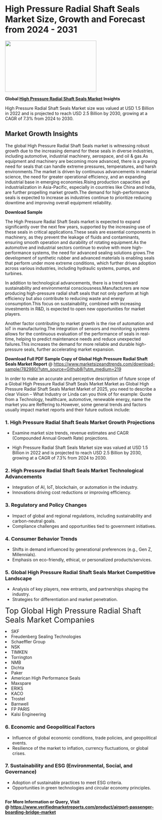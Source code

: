 <H1>High Pressure Radial Shaft Seals Market Size, Growth and Forecast from 2024 - 2031</H1><img class="aligncenter size-medium wp-image-584254" src="https://thirdeyenews.in/wp-content/uploads/2024/09/Global-Market-Research-300x168.jpeg" alt="" width="300" height="168" /><p><strong>Global&nbsp;<a href="https://www.marketsizeandtrends.com/download-sample/782980/?utm_source=Github8j?utm_medium=219">High Pressure Radial Shaft Seals Market</a> Insights</strong></p><p>High Pressure Radial Shaft Seals Market size was valued at USD 1.5 Billion in 2022 and is projected to reach USD 2.5 Billion by 2030, growing at a CAGR of 7.3% from 2024 to 2030.</p><p><h2>Market Growth Insights</h2> <p>The global High Pressure Radial Shaft Seals market is witnessing robust growth due to the increasing demand for these seals in diverse industries, including automotive, industrial machinery, aerospace, and oil & gas.As equipment and machinery are becoming more advanced, there is a growing need for seals that can handle extreme pressures, temperatures, and harsh environments.The market is driven by continuous advancements in material science, the need for greater operational efficiency, and an expanding industrial base in emerging economies.Rising production capacities and industrialization in Asia-Pacific, especially in countries like China and India, are further propelling market growth.The demand for high-performance seals is expected to increase as industries continue to prioritize reducing downtime and improving overall equipment reliability.</p> <p><strong>Download Sample</strong></p> <p>The High Pressure Radial Shaft Seals market is expected to expand significantly over the next few years, supported by the increasing use of these seals in critical applications.These seals are essential components in machinery, as they prevent the leakage of fluids and contaminants, ensuring smooth operation and durability of rotating equipment.As the automotive and industrial sectors continue to evolve with more high-performance systems, the need for advanced sealing solutions grows.The development of synthetic rubber and advanced materials is enabling seals that perform under more extreme conditions, which further drives adoption across various industries, including hydraulic systems, pumps, and turbines.</p> <p>In addition to technological advancements, there is a trend toward sustainability and environmental consciousness.Manufacturers are now producing high-pressure radial shaft seals that not only perform at high efficiency but also contribute to reducing waste and energy consumption.This focus on sustainability, combined with increasing investments in R&D, is expected to open new opportunities for market players.</p> <p>Another factor contributing to market growth is the rise of automation and IoT in manufacturing.The integration of sensors and monitoring systems allows for the continuous evaluation of the performance of seals in real-time, helping to predict maintenance needs and reduce unexpected failures.This increases the demand for more reliable and durable high-pressure seals, further accelerating market expansion.</p> <p><span class=""><strong>Download Full PDF Sample Copy of Global High Pressure Radial Shaft Seals Market Report</strong> @ <a href="https://www.marketsizeandtrends.com/download-sample/782980/?utm_source=Github8j?utm_medium=219" target="_blank">https://www.marketsizeandtrends.com/download-sample/782980/?utm_source=Github8j?utm_medium=219</a></span></p><p>In order to make an accurate and perceptive description of future scope of a Global&nbsp;High Pressure Radial Shaft Seals Market Market as Global&nbsp;High Pressure Radial Shaft Seals Market Market of 2025, you need to describe a clear Vision &ndash; What Industry or Linda can you think of for example: Quote from a Technology, healthcare, automotive, renewable energy, name the market you are Reffering to.However, some general trends and factors usually impact market reports and their future outlook include:</p><h3>1.&nbsp;<strong>High Pressure Radial Shaft Seals Market Growth Projections</strong></h3><ul><li>Examine market size trends, revenue estimates and CAGR (Compounded Annual Growth Rate) projections.</li><li><p>High Pressure Radial Shaft Seals Market size was valued at USD 1.5 Billion in 2022 and is projected to reach USD 2.5 Billion by 2030, growing at a CAGR of 7.3% from 2024 to 2030.</p></li></ul><h3>2.&nbsp;<strong>High Pressure Radial Shaft Seals Market Technological Advancements</strong></h3><ul><li>Integration of AI, IoT, blockchain, or automation in the industry.</li><li>Innovations driving cost reductions or improving efficiency.</li></ul><h3>3.&nbsp;<strong>Regulatory and Policy Changes</strong></h3><ul><li>Impact of global and regional regulations, including sustainability and carbon-neutral goals.</li><li>Compliance challenges and opportunities tied to government initiatives.</li></ul><h3>4.&nbsp;<strong>Consumer Behavior Trends</strong></h3><ul><li>Shifts in demand influenced by generational preferences (e.g., Gen Z, Millennials).</li><li>Emphasis on eco-friendly, ethical, or personalized products/services.</li></ul><h3>5.&nbsp;<strong>Global High Pressure Radial Shaft Seals Market Competitive Landscape</strong></h3><ul><li>Analysis of key players, new entrants, and partnerships shaping the industry.</li><li>Strategies for differentiation and market penetration.</li></ul><p data-pm-slice="1 1 []"><span style="color: inherit; font-family: inherit; font-size: 25px;">Top Global High Pressure Radial Shaft Seals Market Companies</span></p><div class="" data-test-id=""><p><li>SKF</li><li> Freudenberg Sealing Technologies</li><li> Schaeffler Group</li><li> NSK</li><li> TIMKEN</li><li> Torrington</li><li> NMB</li><li> Dichta</li><li> Paker</li><li> American High Performance Seals</li><li> Maxspare</li><li> ERIKS</li><li> KACO</li><li> Trostel</li><li> Barnwell</li><li> FP PARIS</li><li> Kalsi Engineering</li></p></div><h3>6.&nbsp;<strong>Economic and Geopolitical Factors</strong></h3><ul><li>Influence of global economic conditions, trade policies, and geopolitical events.</li><li>Resilience of the market to inflation, currency fluctuations, or global crises.</li></ul><h3>7.&nbsp;<strong>Sustainability and ESG (Environmental, Social, and Governance)</strong></h3><ul><li>Adoption of sustainable practices to meet ESG criteria.</li><li>Opportunities in green technologies and circular economy principles.</li></ul><h2><strong style="font-size: 14px;">For More Information or Query, Visit @&nbsp;</strong><a style="background-color: #ffffff; font-size: 14px;" href="https://www.marketsizeandtrends.com/report/high-pressure-radial-shaft-seals-market/" target="_blank">https://www.verifiedmarketreports.com/product/airport-passenger-boarding-bridge-market</a></h2>